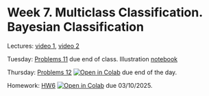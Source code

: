 # Week 7. Multiclass Classification. Bayesian Classification

Lectures: [video 1](https://youtu.be/zrUW66fPV8I), [video 2](https://youtu.be/E6-kTlu-dDo)

Tuesday: [Problems 11](./problems_11.pdf) due end of class. Illustration [notebook](./ML13.ipynb)

Thursday: [Problems 12](./problems_12.ipynb) [![Open in Colab](https://colab.research.google.com/assets/colab-badge.svg)](https://colab.research.google.com/github/anton-selitskiy/RIT_ML/blob/main/2025_spring/Week07_Bayes_classif/problems_12.ipynb)  due end of the day. 

Homework: [HW6](./HW6.ipynb) [![Open in Colab](https://colab.research.google.com/assets/colab-badge.svg)](https://colab.research.google.com/github/anton-selitskiy/RIT_ML/blob/main/2025_spring/Week07_Bayes_classif/HW6.ipynb) due 03/10/2025.
